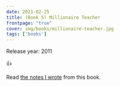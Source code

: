 ```yaml
---
date: 2021-02-25
title: (Book 5) Millionaire Teacher
frontpage: "true"
cover: img/books/millionaire-teacher.jpg
tags: ['books']
---
```


Release year: 2011

👍

Read [the notes I wrote](None) from this book.
